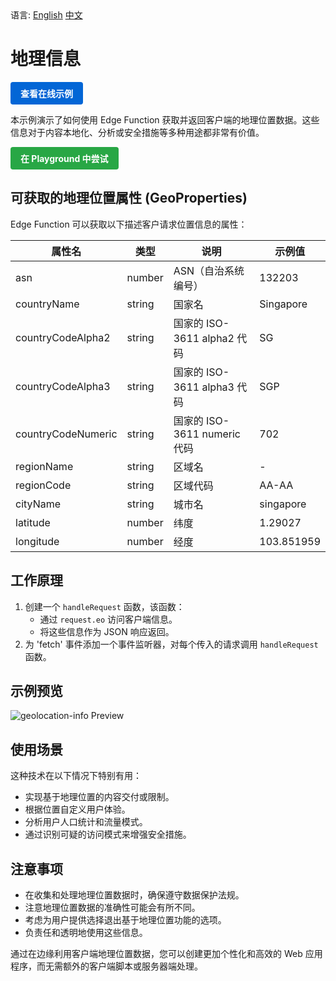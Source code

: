 <div align="left">
  语言:
  <a title="英文" href="README.md">English</a>
  <a title="中文" href="README.zh-CN.md">中文</a>
</div>

# 地理信息

<a href="https://edgeone.ai/developer/examples/hub-obtainingclientipaddress" style="display: inline-block; background-color: #0366d6; color: white; padding: 8px 16px; text-decoration: none; border-radius: 4px; font-weight: bold;">查看在线示例</a>

本示例演示了如何使用 Edge Function 获取并返回客户端的地理位置数据。这些信息对于内容本地化、分析或安全措施等多种用途都非常有价值。

<div align="left">
  <a href="https://playground.edgeone.ai/?t=a1530fc5f1eb8d44e6a8684ab4ae2d5c" style="display: inline-block; background-color: #28a745; color: white; padding: 8px 16px; text-decoration: none; border-radius: 4px; font-weight: bold;">在 Playground 中尝试</a>
</div>

## 可获取的地理位置属性 (GeoProperties)

Edge Function 可以获取以下描述客户请求位置信息的属性：

| 属性名 | 类型 | 说明 | 示例值 |
|--------|------|------|--------|
| asn | number | ASN（自治系统编号） | 132203 |
| countryName | string | 国家名 | Singapore |
| countryCodeAlpha2 | string | 国家的 ISO-3611 alpha2 代码 | SG |
| countryCodeAlpha3 | string | 国家的 ISO-3611 alpha3 代码 | SGP |
| countryCodeNumeric | string | 国家的 ISO-3611 numeric 代码 | 702 |
| regionName | string | 区域名 | - |
| regionCode | string | 区域代码 | AA-AA |
| cityName | string | 城市名 | singapore |
| latitude | number | 纬度 | 1.29027 |
| longitude | number | 经度 | 103.851959 |

## 工作原理

1. 创建一个 `handleRequest` 函数，该函数：
   - 通过 `request.eo` 访问客户端信息。
   - 将这些信息作为 JSON 响应返回。
2. 为 'fetch' 事件添加一个事件监听器，对每个传入的请求调用 `handleRequest` 函数。

## 示例预览

![geolocation-info Preview](../assets/images/geolocation-info.avif)

## 使用场景

这种技术在以下情况下特别有用：

- 实现基于地理位置的内容交付或限制。
- 根据位置自定义用户体验。
- 分析用户人口统计和流量模式。
- 通过识别可疑的访问模式来增强安全措施。

## 注意事项

- 在收集和处理地理位置数据时，确保遵守数据保护法规。
- 注意地理位置数据的准确性可能会有所不同。
- 考虑为用户提供选择退出基于地理位置功能的选项。
- 负责任和透明地使用这些信息。

通过在边缘利用客户端地理位置数据，您可以创建更加个性化和高效的 Web 应用程序，而无需额外的客户端脚本或服务器端处理。
